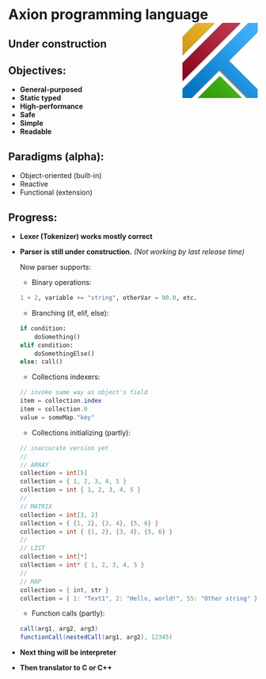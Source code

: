 # Axion programming language <img align="right" src="https://github.com/F1uctus/Axion/blob/master/Other/Axion_logo.png" width="152" height="152" />

## **Under construction**

## Objectives:
- **General-purposed**
- **Static typed**
- **High-performance**
- **Safe**
- **Simple**
- **Readable**

## Paradigms (alpha):
- Object-oriented (built-in)
- Reactive
- Functional (extension)

## Progress:
- **Lexer (Tokenizer) works mostly correct**
- **Parser is still under construction.**
	_(Not working by last release time)_
	
	Now parser supports:
	- Binary operations:
	```python
	1 + 2, variable += "string", otherVar = 90.0, etc.
	```
	- Branching (if, elif, else):
	```python 
	if condition: 
		doSomething()
	elif condition: 
		doSomethingElse()
	else: call()
	```
	- Collections indexers:
	```csharp
	// invoke same way as object's field
	item = collection.index
	item = collection.0
	value = someMap."key"
	```
	- Collections initializing (partly):
	```csharp
	// inaccurate version yet
	//
	// ARRAY
	collection = int[5]
	collection = { 1, 2, 3, 4, 5 }
	collection = int { 1, 2, 3, 4, 5 }
	//
	// MATRIX
	collection = int[3, 2]
	collection = { {1, 2}, {3, 4}, {5, 6} }
	collection = int { {1, 2}, {3, 4}, {5, 6} }
	//
	// LIST
	collection = int[*]
	collection = int* { 1, 2, 3, 4, 5 }
	//
	// MAP
	collection = { int, str }
	collection = { 1: "Text1", 2: "Hello, world!", 55: "Other string" }
	```
	- Function calls (partly):
	```csharp
	call(arg1, arg2, arg3)
	functionCall(nestedCall(arg1, arg2), 12345)
	```
- **Next thing will be interpreter**
- **Then translator to C or C++**
